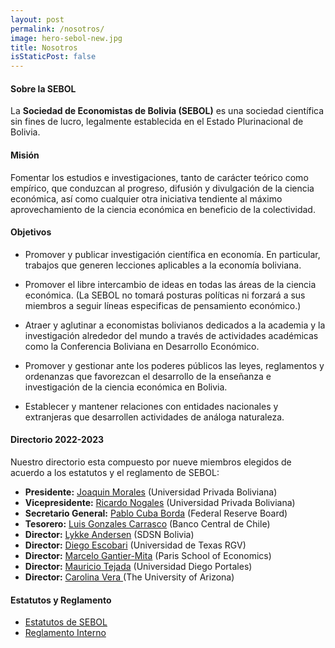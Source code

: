 ```yaml
---
layout: post
permalink: /nosotros/
image: hero-sebol-new.jpg
title: Nosotros
isStaticPost: false
---
```


#### Sobre la SEBOL

La **Sociedad de Economistas de Bolivia (SEBOL)** es una sociedad científica sin fines de lucro, legalmente establecida en el Estado Plurinacional de Bolivia.

#### Misión

Fomentar los estudios e investigaciones, tanto de carácter teórico como empírico, que conduzcan al progreso, difusión y divulgación de la ciencia económica, así como cualquier otra iniciativa tendiente al máximo aprovechamiento de la ciencia económica en beneficio de la colectividad.

#### Objetivos

- Promover y publicar investigación científica en economía. En particular, trabajos que generen lecciones aplicables a la economía boliviana.

- Promover el libre intercambio de ideas en todas las áreas de la ciencia económica. (La SEBOL no tomará posturas políticas ni forzará a sus miembros a seguir líneas especificas de pensamiento económico.)

- Atraer y aglutinar a economistas bolivianos dedicados a la academia y la investigación alrededor del mundo a través de actividades académicas como la Conferencia Boliviana en Desarrollo Económico.

- Promover y gestionar ante los poderes públicos las leyes, reglamentos y ordenanzas que favorezcan el desarrollo de la enseñanza e investigación de la ciencia económica en Bolivia.

- Establecer y mantener relaciones con entidades nacionales y extranjeras que desarrollen actividades de análoga naturaleza.

#### Directorio 2022-2023

Nuestro directorio esta compuesto por nueve miembros elegidos de acuerdo a los estatutos y el reglamento de SEBOL:

- **Presidente:** <a href="https://jsmoralesb.wixsite.com/personal" target="_blank"> Joaquin Morales</a> (Universidad Privada Boliviana)
- **Vicepresidente:** <a href="https://www.linkedin.com/in/ricardo-nogales-carvajal-73471036/?originalSubdomain=uk" target="_blank"> Ricardo Nogales</a> (Universidad Privada Boliviana)
- **Secretario General:** <a href="http://www.pcubaborda.net" target="_blank">Pablo Cuba Borda</a> (Federal Reserve Board)
- **Tesorero:** <a href="https://www.lugoca.net" target="_blank"> Luis Gonzales Carrasco</a> (Banco Central de Chile)
- **Director:** <a href="https://scholar.google.com/citations?user=npzRj74AAAAJ&hl=es" target="_blank"> Lykke Andersen</a> (SDSN Bolivia)
- **Director:** <a href="https://faculty.utrgv.edu/diego.escobari/" target="_blank"> Diego Escobari</a> (Universidad de Texas RGV)
- **Director:** <a href="https://sites.google.com/view/m-gantier-mita/home" target="_blank"> Marcelo Gantier-Mita</a> (Paris School of Economics)
- **Director:** <a href="https://mauriciotejada.com" target="_blank"> Mauricio Tejada</a> (Universidad Diego Portales)
- **Director:** <a href="https://eller.arizona.edu/people/carolina-vera" target="_blank"> Carolina Vera </a> (The University of Arizona)

#### Estatutos y Reglamento

- <a href="/assets/SEBOL_Estatutos.pdf" target="_blank">Estatutos de SEBOL</a>
- <a href="/assets/SEBOL_Reglamento Interno.pdf" target="_blank">Reglamento Interno</a>
